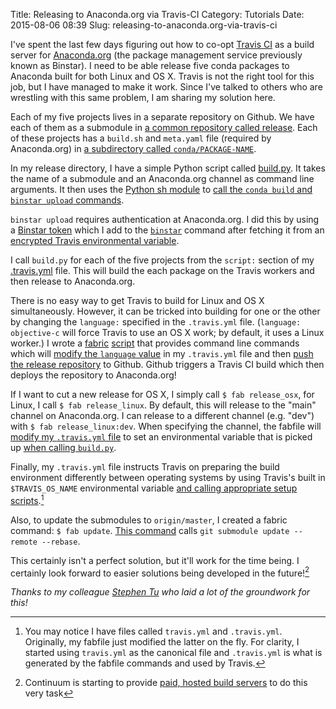 Title: Releasing to Anaconda.org via Travis-CI
Category: Tutorials
Date: 2015-08-06 08:39
Slug: releasing-to-anaconda.org-via-travis-ci



I've spent the last few days figuring out how to co-opt [Travis CI](https://travis-ci.org) as a build server for [Anaconda.org](https://anaconda.org/ "anaconda.org") (the package management service previously known as Binstar). I need to be able release five conda packages to Anaconda built for both Linux and OS X. Travis is not the right tool for this job, but I have managed to make it work. Since I've talked to others who are wrestling with this same problem, I am sharing my solution here.

Each of my five projects lives in a separate repository on Github. We have each of them as a submodule in [a common repository called release](https://github.com/datamicroscopes/release/tree/999b16923f6cd282b818f6edc635cc4c62332cba). Each of these projects has a `build.sh` and `meta.yaml` file (required by Anaconda.org) in [a subdirectory called `conda/PACKAGE-NAME`](https://github.com/datamicroscopes/common/tree/484ef42223608e3374a5d659837c0014986ddf2d/conda/microscopes-common).

In my release directory, I have a simple Python script called [build.py](https://github.com/datamicroscopes/release/blob/999b16923f6cd282b818f6edc635cc4c62332cba/build.py). It takes the name of a submodule and an Anaconda.org channel as command line arguments. It then uses the [Python sh module](http://amoffat.github.io/sh/) to [call the `conda build` and `binstar upload` commands](https://github.com/datamicroscopes/release/blob/999b16923f6cd282b818f6edc635cc4c62332cba/build.py#L20-L24).

`binstar upload` requires authentication at Anaconda.org. I did this by using a [Binstar token](http://docs.binstar.org/token_gen.html) which I add to the [`binstar`](https://github.com/datamicroscopes/release/blob/999b16923f6cd282b818f6edc635cc4c62332cba/build.py#L11-L15) command after fetching it from an [encrypted Travis environmental variable](http://docs.travis-ci.com/user/environment-variables/ "Environment Variables - Travis CI").

I call `build.py` for each of the five projects from the `script:` section of my [.travis.yml](https://github.com/datamicroscopes/release/blob/999b16923f6cd282b818f6edc635cc4c62332cba/travis.yml#L18-L23) file. This will build the each package on the Travis workers and then release to Anaconda.org.

There is no easy way to get Travis to build for Linux and OS X simultaneously. However, it can be tricked into building for one or the other by changing the `language:` specified in the `.travis.yml` file. (`language: objective-c` will force Travis to use an OS X work; by default, it uses a Linux worker.) I wrote a [fabric](http://www.fabfile.org/ "Welcome to Fabric! &mdash; Fabric  documentation") [script](https://github.com/datamicroscopes/release/blob/999b16923f6cd282b818f6edc635cc4c62332cba/fabfile.py) that provides command line commands which will [modify the `language` value](https://github.com/datamicroscopes/release/blob/999b16923f6cd282b818f6edc635cc4c62332cba/fabfile.py#L23) in my `.travis.yml` file and then [push the release repository](https://github.com/datamicroscopes/release/blob/999b16923f6cd282b818f6edc635cc4c62332cba/fabfile.py#L38-L41) to Github. Github triggers a Travis CI build which then deploys the repository to Anaconda.org!

If I want to cut a new release for OS X, I simply call `$ fab release_osx`, for Linux, I call `$ fab release_linux`. By default, this will release to the "main" channel on Anaconda.org. I can release to a different channel (e.g. "dev") with `$ fab release_linux:dev`. When specifying the channel, the fabfile will [modify my `.travis.yml` file](https://github.com/datamicroscopes/release/blob/999b16923f6cd282b818f6edc635cc4c62332cba/fabfile.py#L24) to set an environmental variable that is picked up [when calling `build.py`](https://github.com/datamicroscopes/release/blob/999b16923f6cd282b818f6edc635cc4c62332cba/travis.yml#L19-L23).

Finally, my `.travis.yml` file instructs Travis on preparing the build environment differently between operating systems by using Travis's built in `$TRAVIS_OS_NAME` environmental variable [and calling appropriate setup scripts](https://github.com/datamicroscopes/release/blob/999b16923f6cd282b818f6edc635cc4c62332cba/travis.yml#L8-L9).[^fabfile]

Also, to update the submodules to `origin/master`, I created a fabric command: `$ fab update`. [This command](https://github.com/datamicroscopes/release/blob/999b16923f6cd282b818f6edc635cc4c62332cba/fabfile.py#L44-L56) calls `git submodule update --remote --rebase`.

This certainly isn't a perfect solution, but it'll work for the time being. I certainly look forward to easier solutions being developed in the future![^anacondabuilds]

_Thanks to my colleague [Stephen Tu](http://www.cs.berkeley.edu/~stephentu/) who laid a lot of the groundwork for this!_

[^fabfile]: You may notice I have files called `travis.yml` and `.travis.yml`. Originally, my fabfile just modified the latter on the fly. For clarity, I started using `travis.yml` as the canonical file and `.travis.yml` is what is generated by the fabfile commands and used by Travis.
[^anacondabuilds]: Continuum is starting to provide [paid, hosted build servers](http://docs.anaconda.org/build-config.html#BuildWorkers) to do this very task